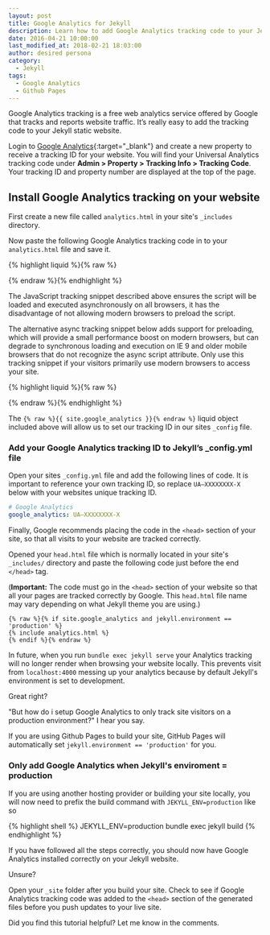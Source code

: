 ```yaml
---
layout: post
title: Google Analytics for Jekyll
description: Learn how to add Google Analytics tracking code to your Jekyll static website. Google Analytics is a free web analytics service offered by Google that tracks and reports website traffic.
date: 2016-04-21 10:00:00
last_modified_at: 2018-02-21 18:03:00
author: desired persona
category: 
  - Jekyll
tags:
  - Google Analytics
  - Github Pages
---
```


Google Analytics tracking is a free web analytics service offered by Google that tracks and reports website traffic. It’s really easy to add the tracking code to your Jekyll static website.

Login to [Google Analytics](https://www.google.com/analytics){:target="_blank"} and create a new property to receive a tracking ID for your website. You will find your Universal Analytics tracking code under **Admin > Property > Tracking Info > Tracking Code**. Your tracking ID and property number are displayed at the top of the page.

## Install Google Analytics tracking on your website

First create a new file called `analytics.html` in your site's `_includes` directory.

Now paste the following Google Analytics tracking code in to your `analytics.html` file and save it.

{% highlight liquid %}{% raw %}
<script>
  (function(i,s,o,g,r,a,m){i['GoogleAnalyticsObject']=r;i[r]=i[r]||function(){
  (i[r].q=i[r].q||[]).push(arguments)},i[r].l=1*new Date();a=s.createElement(o),
  m=s.getElementsByTagName(o)[0];a.async=1;a.src=g;m.parentNode.insertBefore(a,m)
  })(window,document,'script','https://www.google-analytics.com/analytics.js','ga');

  ga('create', '{{ site.google_analytics }}', 'auto');
  ga('send', 'pageview');

</script>
{% endraw %}{% endhighlight %}

The JavaScript tracking snippet described above ensures the script will be loaded and executed asynchronously on all browsers, it has the disadvantage of not allowing modern browsers to preload the script.

The alternative async tracking snippet below adds support for preloading, which will provide a small performance boost on modern browsers, but can degrade to synchronous loading and execution on IE 9 and older mobile browsers that do not recognize the async script attribute. Only use this tracking snippet if your visitors primarily use modern browsers to access your site.

{% highlight liquid %}{% raw %}
<script>
window.ga=window.ga||function(){(ga.q=ga.q||[]).push(arguments)};ga.l=+new Date;
ga('create', '{{ site.google_analytics }}', 'auto');
ga('send', 'pageview');
</script>
<script async src='https://www.google-analytics.com/analytics.js'></script>
{% endraw %}{% endhighlight %}

The `{% raw %}{{ site.google_analytics }}{% endraw %}` liquid object included above will allow us to set our tracking ID in our sites `_config` file.

### Add your Google Analytics tracking ID to Jekyll’s _config.yml file

Open your sites `_config.yml` file and add the following lines of code. It is important to reference your own tracking ID, so replace `UA—XXXXXXXX-X` below with your websites unique tracking ID.

```yaml
# Google Analytics
google_analytics: UA—XXXXXXXX-X
```

Finally, Google recommends placing the code in the `<head>` section of your site, so that all visits to your website are tracked correctly.

Opened your `head.html` file which is normally located in your site's `_includes/` directory and paste the following code just before the end `</head>` tag.

(**Important:** The code must go in the `<head>` section of your website so that all your pages are tracked correctly by Google. This `head.html` file name may vary depending on what Jekyll theme you are using.)

```liquid
{% raw %}{% if site.google_analytics and jekyll.environment == 'production' %}
{% include analytics.html %}
{% endif %}{% endraw %}
```

In future, when you run `bundle exec jekyll serve` your Analytics tracking will no longer render when browsing your website locally. This prevents visit from `localhost:4000` messing up your analytics because by default Jekyll's environment is set to development.


Great right?

"But how do i setup Google Analytics to only track site visitors on a production environment?" I hear you say.

If you are using Github Pages to build your site, GitHub Pages will automatically set `jekyll.environment == 'production'` for you.

### Only add Google Analytics when Jekyll's enviroment = production

If you are using another hosting provider or building your site locally, you will now need to prefix the build command with `JEKYLL_ENV=production` like so

{% highlight shell %}
JEKYLL_ENV=production bundle exec jekyll build
{% endhighlight %}

If you have followed all the steps correctly, you should now have Google Analytics installed correctly on your Jekyll website.

Unsure?

Open your `_site` folder after you build your site. Check to see if Google Analytics tracking code was added to the `<head>` section of the generated files before you push updates to your live site.

Did you find this tutorial helpful? Let me know in the comments.
